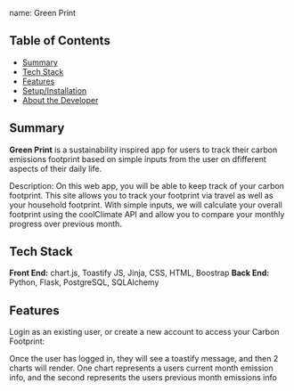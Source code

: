 name: Green Print

## Table of Contents

* [Summary](#summary)
* [Tech Stack](#tech-stack)
* [Features](#features)
* [Setup/Installation](#setup)
* [About the Developer](#developer)

## <a name="summary"></a>Summary
**Green Print** is a sustainability inspired app for users to track their carbon emissions footprint based on simple inputs from the user on dfifferent aspects of their daily life.

Description: On this web app, you will be able to keep track of your carbon footprint. This site allows you to track your footprint via travel as well as your household footprint. With simple inputs, we will calculate your overall footprint using the coolClimate API and allow you to compare your monthly progress over previous month. 


## <a name="tech-stack"></a>Tech Stack
__Front End:__ chart.js, Toastify JS, Jinja, CSS, HTML, Boostrap
__Back End:__ Python, Flask, PostgreSQL, SQLAlchemy

## <a name="features"></a> Features
Login as an existing user, or create a new account to access your Carbon Footprint:

Once the user has logged in, they will see a toastify message, and then 2 charts will render. One chart represents a users current month emission info, and the second represents the users previous month emissions info
